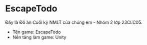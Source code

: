 # EscapeTodo
Đây là Đồ án Cuối kỳ NMLT của chúng em - Nhóm 2 lớp 23CLC05.  
* Tên game: EscapeTodo  
* Nền tảng làm game: Unity  
 
